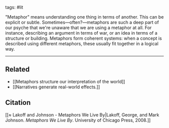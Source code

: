 tags: #lit

"Metaphor" means understanding one thing in terms of another. This can be explicit or subtle. Sometimes—often?—metaphors are such a deep part of our psyche that we're unaware that we are using a metaphor at all. For instance, describing an argument in terms of war, or an idea in terms of a structure or building. Metaphors form coherent systems: when a concept is described using different metaphors, these usually fit together in a logical way.

---
## Related
- [[Metaphors structure our interpretation of the world]]
- [[Narratives generate real-world effects.]]

## Citation
[[≈ Lakoff and Johnson - Metaphors We Live By|Lakoff, George, and Mark Johnson. *Metaphors We Live By*. University of Chicago Press, 2008.]]
